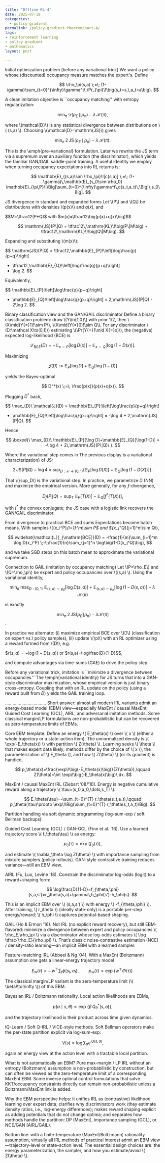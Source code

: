 ```yaml
---
title: "Offline RL-4"
date: 2025-07-18
categories:
  - policy-gradient
permalink: /policy-gradient-theorem/part-4/  
tags:
- reinforcement learning
- policy gradient
- mathematics
layout: post

---
```







<!-- Load MathJax so LaTeX renders in GitHub Pages without touching layouts -->
<script>
  window.MathJax = {
    tex: {
      inlineMath: [['\\(','\\)'], ['\\[','\\]']]
    }
  };
</script>
<script src="https://cdn.jsdelivr.net/npm/mathjax@3/es5/tex-mml-chtml.js"></script>




Initial optimization problem (before any variational trick)
We want a policy whose (discounted) occupancy measure matches the expert's. Define

$$
\rho_\pi(s,a) \;=\; (1-\gamma)\sum_{t=0}^{\infty}\gamma^t\,\Pr_{\pi}\!\big(s_t=s,\,a_t=a\big).
$$

A clean imitation objective is ``occupancy matching'' with entropy regularization:

$$
\min_{\pi}\; \mathcal{D}\big(\rho_E \,\|\, \rho_\pi\big)\;-\;\lambda\,\mathcal H(\pi),
$$

where \\(mathcal{D}\\) is any statistical divergence between distributions on \\( (s,a) \\). Choosing \\(\mathcal{D}=\mathrm{JS}\\) gives

$$
\min_{\pi}\; 2\,\mathrm{JS}\!\big(\rho_E \,\|\, \rho_\pi\big)\;-\;\lambda\,\mathcal H(\pi).
$$

This is the \emph{pre-variational} formulation. Later we rewrite the JS term via a supremum over an auxiliary function (the discriminator), which yields the familiar GAN/GAIL saddle-point training. A useful identity we employ when turning occupancy expectations into RL returns is:

$$
\mathbb{E}_{(s,a)\sim \rho_\pi}\![c(s,a)]
\;=\; (1-\gamma)\,\mathbb{E}_{s_0\sim \rho_0}
\mathbb{E}_{\pi,P}\!\Big[\sum_{t=0}^{\infty}\gamma^t\,c(s_t,a_t)\,\Big|\,s_0\Big].
$$

JS divergence in standard and expanded forms
Let \\(P\\) and \\(Q\\) be distributions with densities \\(p(x)\\) and $q(x)$, and 

$$M=\tfrac12(P+Q)$ with $m(x)=\tfrac12\big(p(x)+q(x)\big)$$.

$$
\mathrm{JS}(P\|Q)
= \tfrac12\,\mathrm{KL}\!\big(P\|M\big) + \tfrac12\,\mathrm{KL}\!\big(Q\|M\big).
$$

Expanding and substituting \\(m(x)\\):

$$
\mathrm{JS}(P\|Q)
= \tfrac12\,\mathbb{E}_{P}\!\left[\log\frac{p}{p+q}\right]
+ \tfrac12\,\mathbb{E}_{Q}\!\left[\log\frac{q}{p+q}\right]
+ \log 2.
$$

Equivalently,

$$
\mathbb{E}_{P}\!\left[\log\frac{p}{p+q}\right]
+ \mathbb{E}_{Q}\!\left[\log\frac{q}{p+q}\right]
= 2\,\mathrm{JS}(P\|Q) - 2\log 2.
$$

Binary classification view and the GAN/GAIL discriminator
Define a binary classification problem: draw \\(Y\in\{1,0\}\\) with prior $1/2$, then \\(X\mid(Y{=}1)\!\sim P\\), 
\\(X\mid(Y{=}0)\!\sim Q\\). For any discriminator \\(D:\mathcal X\to(0,1)\\) estimating \\(\Pr(Y{=}1\mid X{=}x)\\), the (negative) expected log-likelihood (BCE) is

$$
\mathcal{L}_{\mathrm{BCE}}(D)
= -\mathbb{E}_{x\sim P}[\log D(x)] \;-\; \mathbb{E}_{x\sim Q}[\log(1-D(x))].
$$

Maximizing 

$$\mathcal{J}(D):=\mathbb{E}_{P}[\log D]+\mathbb{E}_{Q}[\log(1-D)]$$

yields the Bayes-optimal

$$
D^*(x) \;=\; \frac{p(x)}{p(x)+q(x)}.
$$

Plugging $D^*$ back,

$$
\max_{D}\ \mathcal{J}(D)
= \mathbb{E}_{P}\!\left[\log\frac{p}{p+q}\right]
+ \mathbb{E}_{Q}\!\left[\log\frac{q}{p+q}\right]
= -\log 4 + 2\,\mathrm{JS}(P\|Q).
$$

Hence

$$
\boxed{\ \max_{D}\ \mathbb{E}_{P}[\log D]+\mathbb{E}_{Q}[\log(1-D)]
= -\log 4 + 2\,\mathrm{JS}(P\|Q)\ }.
$$

Where the variational step comes in
The previous display is a variational characterization} of JS:

$$
2\,\mathrm{JS}(P\|Q) - \log 4
\;=\;
\sup_{D:\mathcal X\to(0,1)}
\Big\{\mathbb{E}_{P}[\log D(X)] + \mathbb{E}_{Q}[\log(1-D(X))]\Big\}.
$$

That \\(\sup_D\\) is the variational step. In practice, we parametrize $D$ (NN) and maximize the empirical version. More generally, for any $f$-divergence,

$$
D_f(P\|Q)
=\sup_{T}\ \mathbb{E}_{P}[T(X)] - \mathbb{E}_{Q}[f^*(T(X))],
$$

with $f^*$ the convex conjugate; the JS case with a logistic link recovers the GAN/GAIL discriminator.

From divergence to practical BCE and sums
Expectations become batch means. With samples \\(\{x_i^P\}_{i=1}^m\!\sim P$ and $\{x_j^Q\}_{j=1}^n\!\sim Q\\),

$$
\widehat{\mathcal{L}}_{\mathrm{BCE}}(D)
= -\frac{1}{m}\sum_{i=1}^m \log D(x_i^P)
\;-\;\frac{1}{n}\sum_{j=1}^n \log\big(1-D(x_j^Q)\big),
$$

and we take SGD steps on this batch mean to approximate the variational supremum.

Connection to GAIL (imitation by occupancy matching)
Let \\(P=\rho_E\\) and \\(Q=\rho_\pi\\) be expert and policy occupancies over \\((s,a) \\). Using the variational identity,

$$
\min_{\pi}\ \max_{D:(0,1)}\
\mathbb{E}_{(s,a)\sim \rho_E}[\log D(s,a)]
+\mathbb{E}_{(s,a)\sim \rho_\pi}[\log(1-D(s,a))]
-\lambda\,\mathcal H(\pi)
$$

is exactly 

$$\min_{\pi}\; 2\,\mathrm{JS}(\rho_E\|\rho_\pi)-\lambda\mathcal H(\pi)$$. 

In practice we alternate:
(i) maximize empirical BCE over \\(D\\) (classification on expert vs.\ policy samples),
(ii) update \\(\pi\\) with an RL optimizer using a reward formed from \\(D\\),
e.g.

$$r(s,a)=-\log(1-D(s,a))$ or $r(s,a)=\log\frac{D}{1-D}$$, 

and compute advantages via time-sums (GAE) to drive the policy step.


Before any variational trick, imitation is ``minimize a divergence between occupancies.'' The \emph{variational identity} for JS turns that into a GAN-style discriminator maximization, whose empirical version is just binary cross-entropy. Coupling that with an RL update on the policy (using a reward built from $D$) yields the GAIL training loop.









.................................
Short answer: almost all modern IRL variants admit an energy-based model (EBM) view—especially MaxEnt / causal MaxEnt, Guided Cost Learning (GCL), AIRL, and adversarial imitation methods. Some classical margin/LP formulations are non-probabilistic but can be recovered as zero-temperature limits of EBMs.

Core EBM template. Define an energy \\( E_\theta(x) \\) over \\( x \\) (either a whole trajectory or a state–action item). The unnormalized density is \\( \exp(-E_\theta(x)) \\) with partition \\( Z(\theta) \\). Learning seeks \\( \theta \\) that makes expert data likely; methods differ by the choice of \\( x \\), the parameterization of \\( E_\theta \\), and how \\( Z(\theta) \\) (or its gradient) is handled.

$$
p_\theta(x)=\frac{\exp\!\big(-E_\theta(x)\big)}{Z(\theta)},\qquad
Z(\theta)=\int \exp\!\big(-E_\theta(x)\big)\,dx.
$$

MaxEnt / causal MaxEnt IRL (Ziebart ’08/’10). Energy is negative cumulative reward along a trajectory \\( \tau=(s_0,a_0,\dots,s_T) \\):

$$
E_\theta(\tau)=-\sum_{t=0}^{T} r_\theta(s_t,a_t),\qquad
p_\theta(\tau)\propto \exp\!\Big(\sum_{t=0}^{T} r_\theta(s_t,a_t)\Big).
$$

Partition handling via soft dynamic programming (log-sum-exp / soft Bellman backups).

Guided Cost Learning (GCL) / GAN-GCL (Finn et al. ’16). Use a learned trajectory score \\( f_\theta(\tau) \\) as energy:

$$
p_\theta(\tau)\propto \exp\!\big(f_\theta(\tau)\big),
$$

and estimate \\( \nabla_\theta \log Z(\theta) \\) with importance sampling from mixture samplers (policy rollouts). GAN-style contrastive training reduces variance—still an EBM view.

AIRL (Fu, Luo, Levine ’18). Constrain the discriminator log-odds (logit) to a reward+shaping form:

$$
\log\frac{D}{1-D}=f_{\theta,\phi}(s,a,s')=r_\theta(s,a)+\gamma\,h_\phi(s')-h_\phi(s).
$$

This is an implicit EBM over \\( (s,a,s') \\) with energy \\( -f_{\theta,\phi} \\). After training, \\( r_\theta \\) (ideally state-only) is a portable per-step energy/reward; \\( h_\phi \\) captures potential-based shaping.

GAIL (Ho \& Ermon ’16). Not IRL (no explicit reward recovery), but still EBM-flavored: minimize a divergence between expert and policy occupancies \\( \rho_E,\rho_\pi \\) via a discriminator whose log-odds estimates \\( \log \tfrac{\rho_E}{\rho_\pi} \\). That’s classic noise-contrastive estimation (NCE) / density-ratio learning—an implicit EBM with a learned sampler.

Feature-matching IRL (Abbeel \& Ng ’04). With a MaxEnt (Boltzmann) assumption one gets a linear-energy trajectory model

$$
E_w(\tau)=-\,w^\top \sum_t \phi(s_t,a_t),\qquad
p_w(\tau)\propto \exp\!\big(w^\top \Phi(\tau)\big).
$$

The classical margin/LP variant is the zero-temperature limit (\\( \beta\!\to\!\infty \\)) of this EBM.

Bayesian IRL / Boltzmann rationality. Local action likelihoods are EBMs,

$$
p(a\mid s,\theta)\propto \exp\!\{\beta\,Q^*_\theta(s,a)\},
$$

and the trajectory likelihood is their product across time given dynamics.

IQ-Learn / Soft Q-IRL / VICE-style methods. Soft Bellman operators make the per-state partition explicit via log-sum-exp:

$$
V(s)=\log \sum_{a} e^{\,Q(s,a)},
$$

again an energy view at the action level with a tractable local partition.

What is not automatically an EBM? Pure max-margin / LP IRL without an entropy (Boltzmann) assumption is non-probabilistic by construction, but can often be viewed as the zero-temperature limit of a corresponding MaxEnt EBM. Some inverse optimal control formulations that solve KKT/occupancy constraints directly can remain non-probabilistic unless a Boltzmann/MaxEnt link is added.

Why the EBM perspective helps: it unifies IRL as (contrastive) likelihood learning over expert data; clarifies why discriminators work (they estimate density ratios, i.e., log-energy differences); makes reward shaping explicit as adding potentials that do not change optima; and separates how methods handle the partition: DP (MaxEnt), importance sampling (GCL), or NCE/GAN (AIRL/GAIL).

Bottom line: with a finite-temperature (MaxEnt/Boltzmann) rationality assumption, virtually all IRL methods of practical interest admit an EBM view—trajectory-level or state–action level. The essential design choices are: the energy parameterization, the sampler, and how you estimate/avoid \\( Z(\theta) \\).




